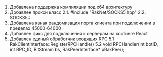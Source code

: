 1. Добавлена поддержка компиляции под x64 архитектуру
2. Добавлен прокси класс
2.1. #include "RakNet/SOCKS5.hpp"
2.2. SOCKS5::
3. Добавлена явная рандомизация порта клиента при подключении в пределах 45000-64000
4. Добавлен фикс для подключения к серверам на хостинге React
5. Добавлен единый обработчик входящих RPC
5.1 RakClientInterface::RegisterRPCHandle()
5.2 void RPCHandler(int botID, int RPC_ID, BitStream bs, RakPeerInterface* pRakPeer);